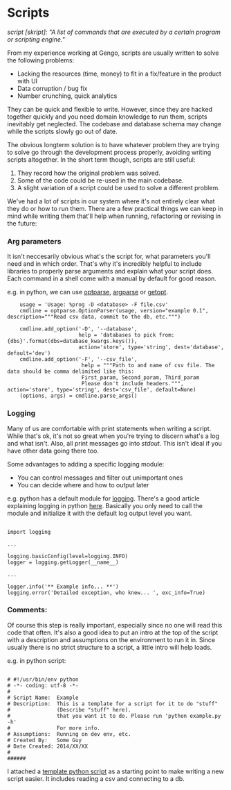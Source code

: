 Scripts
=========================================

_script [skript]: "A list of commands that are executed by a certain program or scripting engine."_

From my experience working at Gengo, scripts are usually written to solve the following problems:

- Lacking the resources (time, money) to fit in a fix/feature in the product with UI
- Data corruption / bug fix
- Number crunching, quick analytics

They can be quick and flexible to write. However, since they are hacked together quickly and you need domain knowledge to run them, scripts inevitably get neglected. The codebase and database schema may change while the scripts slowly go out of date.

The obvious longterm solution is to have whatever problem they are trying to solve go through the development process properly, avoiding writing scripts altogether. In the short term though, scripts are still useful:

1. They record how the original problem was solved.
2. Some of the code could be re-used in the main codebase.
3. A slight variation of a script could be used to solve a different problem.

We've had a lot of scripts in our system where it's not entirely clear what they do or how to run them. There are a few practical things we can keep in mind while writing them that'll help when running, refactoring or revising in the future: 

### Arg parameters

It isn't neccesarily obvious what's the script for, what parameters you'll need and in which order. That's why it's incredibly helpful to include libraries to properly parse arguments and explain what your script does. Each command in a shell come with a manual by default for good reason.

e.g. in python, we can use [optparse](https://docs.python.org/2/library/optparse.html), [argparse](https://code.google.com/p/argparse/) or [getopt](http://pymotw.com/2/getopt/).

```
    usage = 'Usage: %prog -D <database> -F file.csv'
    cmdline = optparse.OptionParser(usage, version="example 0.1", description="""Read csv data, commit to the db, etc.""")
    
    cmdline.add_option('-D', '--database',
                       help = 'databases to pick from: {dbs}'.format(dbs=database_kwargs.keys()), 
                       action='store', type='string', dest='database', default='dev')
    cmdline.add_option('-F', '--csv_file',
                        help = """Path to and name of csv file. The data should be comma delimited like this:
                        First_param, Second_param, Third_param
                        Please don't include headers.""", action='store', type='string', dest='csv_file', default=None)
    (options, args) = cmdline.parse_args()
```

### Logging

Many of us are comfortable with print statements when writing a script. While that's ok, it's not so great when you're trying to discern what's a log and what isn't. Also, all print messages go into _stdout_. This isn't ideal if you have other data going there too.

Some advantages to adding a specific logging module:

- You can control messages and filter out unimportant ones
- You can decide where and how to output later

e.g. python has a default module for [logging](https://docs.python.org/2/library/logging.html). There's a good article explaining logging in python [here](http://victorlin.me/posts/2012/08/26/good-logging-practice-in-python). Basically you only need to call the module and initialize it with the default log output level you want.

```

import logging

...

logging.basicConfig(level=logging.INFO)
logger = logging.getLogger(__name__)

...

logger.info('** Example info... **')
logging.error('Detailed exception, who knew... ', exc_info=True)
```

### Comments:

Of course this step is really important, especially since no one will read this code that often. It's also a good idea to put an intro at the top of the script with a description and assumptions on the environment to run it in. Since usually there is no strict structure to a script, a little intro will help loads.

e.g. in python script:

```

# #!/usr/bin/env python
# -*- coding: utf-8 -*-
#
# Script Name:  Example
# Description:  This is a template for a script for it to do "stuff"
#               (Describe "stuff" here).
#               that you want it to do. Please run 'python example.py -h'
#               For more info.
# Assumptions:  Running on dev env, etc. 
# Created By:   Some Guy
# Date Created: 2014/XX/XX
#
######

```

I attached a [template python script](code/example.py) as a starting point to make writing a new script easier. It includes reading a csv and connecting to a db.